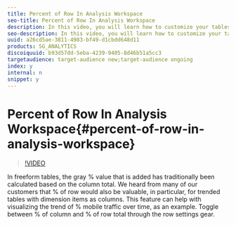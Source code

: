 ```yaml
---
title: Percent of Row In Analysis Workspace
seo-title: Percent of Row In Analysis Workspace
description: In this video, you will learn how to customize your tables in Analysis Workspace to show individual item percentages compared to either the row or column totals.
seo-description: In this video, you will learn how to customize your tables in Analysis Workspace to show individual item percentages compared to either the row or column totals.
uuid: a26cd5ae-3811-4983-bf49-d1cbdd648d11
products: SG_ANALYTICS
discoiquuid: b93d57dd-5eba-4239-9405-8d46b51a5cc3
targetaudience: target-audience new;target-audience ongoing
index: y
internal: n
snippet: y
---
```


# Percent of Row In Analysis Workspace{#percent-of-row-in-analysis-workspace}

>[!VIDEO](https://video.tv.adobe.com/v/23134/?quality=12)

In freeform tables, the gray % value that is added has traditionally been calculated based on the column total. We heard from many of our customers that % of row would also be valuable, in particular, for trended tables with dimension items as columns. This feature can help with visualizing the trend of % mobile traffic over time, as an example. Toggle between % of column and % of row total through the row settings gear.
